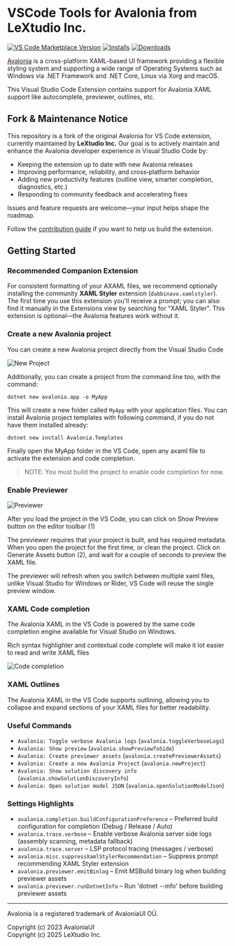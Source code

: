 # VSCode Tools for Avalonia from LeXtudio Inc.

[![VS Code Marketplace Version](https://img.shields.io/visual-studio-marketplace/v/lextudio.vscode-axaml?label=Version)](https://marketplace.visualstudio.com/items?itemName=lextudio.vscode-axaml)
[![Installs](https://img.shields.io/visual-studio-marketplace/i/lextudio.vscode-axaml?label=Installs)](https://marketplace.visualstudio.com/items?itemName=lextudio.vscode-axaml)
[![Downloads](https://img.shields.io/visual-studio-marketplace/d/lextudio.vscode-axaml?label=Downloads)](https://marketplace.visualstudio.com/items?itemName=lextudio.vscode-axaml)

[Avalonia](https://github.com/AvaloniaUI/Avalonia/) is a cross-platform XAML-based UI framework providing a flexible styling system and supporting a wide range of Operating Systems such as Windows via .NET Framework and .NET Core, Linux via Xorg and macOS.

This Visual Studio Code Extension contains support for Avalonia XAML support like autocomplete, previewer, outlines, etc.

## Fork & Maintenance Notice

This repository is a fork of the original Avalonia for VS Code extension, currently maintained by **LeXtudio Inc.** Our goal is to actively maintain and enhance the Avalonia developer experience in Visual Studio Code by:

- Keeping the extension up to date with new Avalonia releases
- Improving performance, reliability, and cross‑platform behavior
- Adding new productivity features (outline view, smarter completion, diagnostics, etc.)
- Responding to community feedback and accelerating fixes

Issues and feature requests are welcome—your input helps shape the roadmap.

Follow the [contribution guide](CONTRIBUTING.md) if you want to help us build the extension.

## Getting Started

### Recommended Companion Extension

For consistent formatting of your AXAML files, we recommend optionally installing the community **XAML Styler** extension (`dabbinavo.xamlstyler`). The first time you use this extension you'll receive a prompt; you can also find it manually in the Extensions view by searching for "XAML Styler". This extension is optional—the Avalonia features work without it.

### Create a new Avalonia project

You can create a new Avalonia project directly from the Visual Studio Code

![New Project](media/NewProject.png)

Additionally, you can create a project from the command line too, with the command:

    dotnet new avalonia.app -o MyApp

This will create a new folder called `MyApp` with your application files. You can install Avalonia project templates with following command, if you do not have them installed already:

    dotnet new install Avalonia.Templates

Finally open the MyApp folder in the VS Code, open any axaml file to activate the extension and code completion.

> NOTE: You must build the project to enable code completion for now.

### Enable Previewer

![Previewer](media/PreviewerRM.png)

After you load the project in the VS Code, you can click on Show Preview button on the editor toolbar (1)

The previewer requires that your project is built, and has required metadata. When you open the project for the first time, or clean the project. Click on Generate Assets button (2), and wait for a couple of seconds to preview the XAML file.

The previewer will refresh when you switch between multiple xaml files, unlike Visual Studio for Windows or Rider, VS Code will reuse the single preview window.

### XAML Code completion

The Avalonia XAML in the VS Code is powered by the same code completion engine available for Visual Studio on Windows.

Rich syntax highlighter and contextual code complete will make it lot easier to read and write XAML files

![Code completion](media/AutoCompleteRM.png)

### XAML Outlines

The Avalonia XAML in the VS Code supports outlining, allowing you to collapse and expand sections of your XAML files for better readability.

### Useful Commands

- `Avalonia: Toggle verbose Avalonia logs` (`avalonia.toggleVerboseLogs`)
- `Avalonia: Show preview` (`avalonia.showPreviewToSide`)
- `Avalonia: Create previewer assets` (`avalonia.createPreviewerAssets`)
- `Avalonia: Create a new Avalonia Project` (`avalonia.newProject`)
- `Avalonia: Show solution discovery info` (`avalonia.showSolutionDiscoveryInfo`)
- `Avalonia: Open solution model JSON` (`avalonia.openSolutionModelJson`)

### Settings Highlights

- `avalonia.completion.buildConfigurationPreference` – Preferred build configuration for completion (Debug / Release / Auto)
- `avalonia.trace.verbose` – Enable verbose Avalonia server side logs (assembly scanning, metadata fallback)
- `avalonia.trace.server` – LSP protocol tracing (messages / verbose)
- `avalonia.misc.suppressXamlStylerRecommendation` – Suppress prompt recommending XAML Styler extension
- `avalonia.previewer.emitBinlog` – Emit MSBuild binary log when building previewer assets
- `avalonia.previewer.runDotnetInfo` – Run 'dotnet --info' before building previewer assets

---
Avalonia is a registered trademark of AvaloniaUI OÜ.

Copyright (c) 2023 AvaloniaUI  
Copyright (c) 2025 LeXtudio Inc.  
